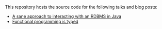 This repository hosts the source code for the following talks and blog posts:

* [A sane approach to interacting with an RDBMS in Java](https://gitpitch.com/dimitarg/talks/master?p=sane-dbc)
* [Functional programming is typed](functional-typed/functional-typed.md)
